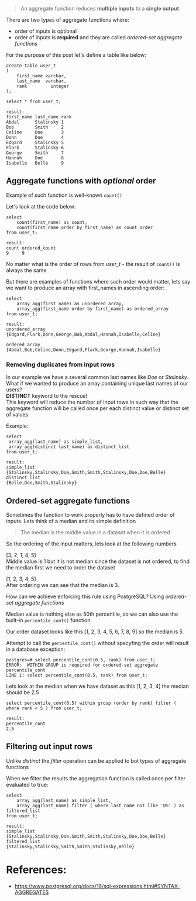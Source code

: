 > An aggregate function reduces **multiple inputs** to a **single output**

There are two types of aggregate functions where:
- order of inputs is optional
- order of inputs is **required** and they are called *ordered-set aggregate functions*

For the purpose of this post let's define a table like below:
```
create table user_t
(
    first_name varchar,
    last_name  varchar,
    rank		 integer
);

select * from user_t;

result:
first_name last_name rank
Abdal      Stalinsky 1     
Bob        Smith     2     
Celine     Doe       3     
Donn       Doe       4     
Edgard     Stalinsky 5     
Flark      Stalinsky 6     
George     Smith     7     
Hannah     Doe       8     
Isabelle   Belle     9 
```

## Aggregate functions with *optional* order

Example of such function is well-known `count()` 

Let's look at the code below:
```
select
    count(first_name) as count,
    count(first_name order by first_name) as count_order
from user_t;

result:
count ordered_count 
9     9      
```

No matter what is the order of rows from *user_t* - the result of `count()` is always the same

But there are examples of functions where such order would matter,
lets say we want to produce an array with first_names in ascending order:

```
select
    array_agg(first_name) as unordered_array,
    array_agg(first_name order by first_name) as ordered_array
from user_t;

result:
unordered_array                                               
{Edgard,Flark,Donn,George,Bob,Abdal,Hannah,Isabelle,Celine}

ordered_array
{Abdal,Bob,Celine,Donn,Edgard,Flark,George,Hannah,Isabelle} 
```

### Removing duplicates from input rows

In our example we have a several common last names like *Doe* or *Stalinsky*.  
What if we wanted to produce an array containing unique last names of our users?  
**DISTINCT** keyword to the rescue!  
This keyword will reduce the number of input rows in such way that the aggregate function will be called once per each distinct value or distinct set of values  

Example:
```
select 
 array_agg(last_name) as simple_list,
 array_agg(distinct last_name) as distinct_list
from user_t;

result:
simple_list
{Stalinsky,Stalinsky,Doe,Smith,Smith,Stalinsky,Doe,Doe,Belle} 
distinct_list
{Belle,Doe,Smith,Stalinsky} 
```

## Ordered-set aggregate functions

Sometimes the function to work properly has to have defined order of inputs. 
Lets think of a median and its simple definition  
> The median is the middle value in a dataset when it is ordered

So the ordering of the input matters, lets look at the following numbers

[3, 2, 1, 4, 5]  
Middle value is 1 but it is not median since the dataset is not ordered, to find the median first we need to order the dataset  

[1, 2, 3, 4, 5]  
After ordering we can see that the median is 3. 

How can we achieve enforcing this rule using PostgreSQL? Using *ordered-set aggregate functions*  

Median value is nothing else as 50th percentile, so we can also use the built-in `percentile_cont()` function.

Our order dataset looks like this [1, 2, 3, 4, 5, 6, 7, 8, 9] so the median is 5. 

Attempt to call the `percentile_cont()` without specyfing the order will result in a database exception:

```
postgres=# select percentile_cont(0.5, rank) from user_t;
ERROR:  WITHIN GROUP is required for ordered-set aggregate percentile_cont
LINE 1: select percentile_cont(0.5, rank) from user_t;
```

Lets look at the median when we have dataset as this [1, 2, 3, 4] the median should be 2.5
```
select percentile_cont(0.5) within group (order by rank) filter ( where rank < 5 ) from user_t;

result:
percentile_cont
2.5
```

## Filtering out input rows

Unlike *distinct* the *filter* operation can be applied to bot types of aggregate functions

When we filter the results the aggregation function is called once per filter evaluated to true: 
```
select
    array_agg(last_name) as simple_list,
    array_agg(last_name) filter ( where last_name not like 'D%' ) as filtered_list
from user_t;

result:
simple_list
{Stalinsky,Stalinsky,Doe,Smith,Smith,Stalinsky,Doe,Doe,Belle}
filtered_list
{Stalinsky,Stalinsky,Smith,Smith,Stalinsky,Belle}
```

# References:  
- https://www.postgresql.org/docs/16/sql-expressions.html#SYNTAX-AGGREGATES





